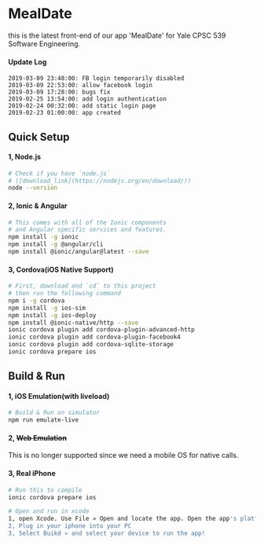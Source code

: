# MealDate

this is the latest front-end of our app 'MealDate' for Yale CPSC 539 Software Engineering.

#### Update Log

```
2019-03-09 23:48:00: FB login temporarily disabled
2019-03-09 22:53:00: allow facebook login
2019-03-09 17:28:00: bugs fix
2019-02-25 13:54:00: add login authentication
2019-02-24 00:32:00: add static login page
2019-02-23 01:00:00: app created
```

## Quick Setup

#### 1, Node.js

```bash
# Check if you have `node.js` 
# ([download_link](https://nodejs.org/en/download/))
node --version
```

#### 2, Ionic & Angular

```bash
# This comes with all of the Ionic components 
# and Angular specific services and features.
npm install -g ionic 
npm install -g @angular/cli
npm install @ionic/angular@latest --save
```

#### 3, Cordova(iOS Native Support)

```bash
# First, download and `cd` to this project
# then run the following command
npm i -g cordova
npm install -g ios-sim
npm install -g ios-deploy
npm install @ionic-native/http --save
ionic cordova plugin add cordova-plugin-advanced-http
ionic cordova plugin add cordova-plugin-facebook4
ionic cordova plugin add cordova-sqlite-storage
ionic cordova prepare ios
```

## Build & Run

#### 1, iOS Emulation(with liveload)

```bash
# Build & Run on simulator
npm run emulate-live
```

#### 2, ~~Web Emulation~~

This is no longer supported since we need a mobile OS for native calls.

#### 3, Real iPhone

```bash
# Run this to compile
ionic cordova prepare ios

# Open and run in xcode
1, open Xcode. Use File » Open and locate the app. Open the app's platforms/ios directory
2, Plug in your iphone into your PC
3, Select Buikd » and select your device to run the app!	
```

